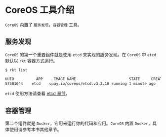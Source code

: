 # CoreOS 工具介绍

`CoreOS` 内置了 `服务发现`，`容器管理` 工具。

## 服务发现

`CoreOS` 的第一个重要组件就是使用 `etcd` 来实现的服务发现。在 `CoreOS` 中 `etcd` 默认以 `rkt` 容器方式运行。

```bash
$ rkt list

UUID		  APP	  IMAGE NAME			            STATE	  CREATED		    STARTED		   NETWORKS
57581644	etcd	quay.io/coreos/etcd:v3.2.10	running	1 minute ago	1 minute ago
```

`etcd` 使用方法请查看 [etcd 章节](../etcd/)。

## 容器管理

第二个组件就是 `Docker`，它用来运行你的代码和应用。`CoreOS` 内置 `Docker`，具体使用请参考本书其他章节。
